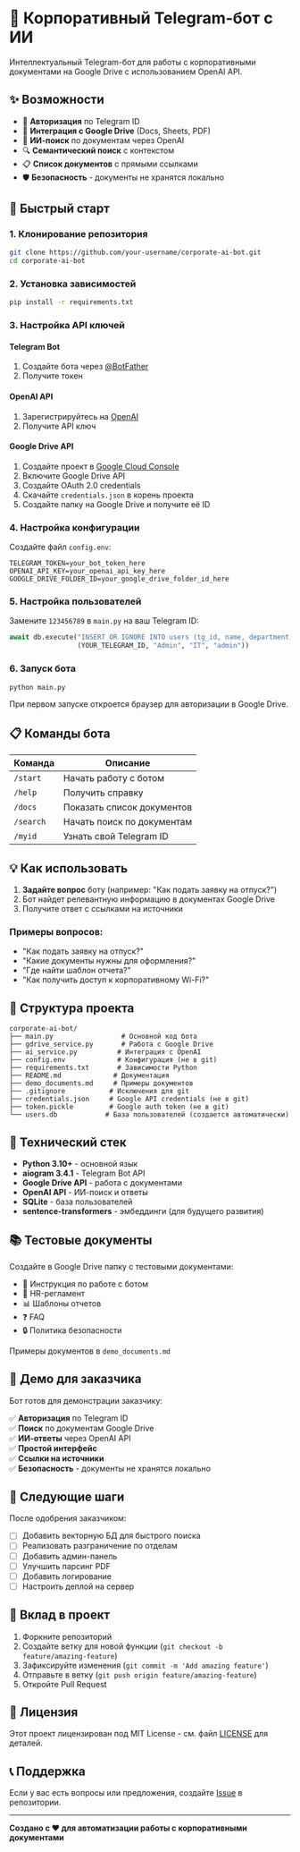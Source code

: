 # 🤖 Корпоративный Telegram-бот с ИИ

Интеллектуальный Telegram-бот для работы с корпоративными документами на Google Drive с использованием OpenAI API.

## ✨ Возможности

- 🔐 **Авторизация** по Telegram ID
- 📁 **Интеграция с Google Drive** (Docs, Sheets, PDF)
- 🤖 **ИИ-поиск** по документам через OpenAI
- 🔍 **Семантический поиск** с контекстом
- 📋 **Список документов** с прямыми ссылками
- 🛡️ **Безопасность** - документы не хранятся локально

## 🚀 Быстрый старт

### 1. Клонирование репозитория
```bash
git clone https://github.com/your-username/corporate-ai-bot.git
cd corporate-ai-bot
```

### 2. Установка зависимостей
```bash
pip install -r requirements.txt
```

### 3. Настройка API ключей

#### Telegram Bot
1. Создайте бота через [@BotFather](https://t.me/BotFather)
2. Получите токен

#### OpenAI API
1. Зарегистрируйтесь на [OpenAI](https://platform.openai.com/)
2. Получите API ключ

#### Google Drive API
1. Создайте проект в [Google Cloud Console](https://console.cloud.google.com/)
2. Включите Google Drive API
3. Создайте OAuth 2.0 credentials
4. Скачайте `credentials.json` в корень проекта
5. Создайте папку на Google Drive и получите её ID

### 4. Настройка конфигурации
Создайте файл `config.env`:
```env
TELEGRAM_TOKEN=your_bot_token_here
OPENAI_API_KEY=your_openai_api_key_here
GOOGLE_DRIVE_FOLDER_ID=your_google_drive_folder_id_here
```

### 5. Настройка пользователей
Замените `123456789` в `main.py` на ваш Telegram ID:
```python
await db.execute("INSERT OR IGNORE INTO users (tg_id, name, department, role) VALUES (?, ?, ?, ?)",
                 (YOUR_TELEGRAM_ID, "Admin", "IT", "admin"))
```

### 6. Запуск бота
```bash
python main.py
```

При первом запуске откроется браузер для авторизации в Google Drive.

## 📋 Команды бота

| Команда | Описание |
|---------|----------|
| `/start` | Начать работу с ботом |
| `/help` | Получить справку |
| `/docs` | Показать список документов |
| `/search` | Начать поиск по документам |
| `/myid` | Узнать свой Telegram ID |

## 💡 Как использовать

1. **Задайте вопрос** боту (например: "Как подать заявку на отпуск?")
2. Бот найдет релевантную информацию в документах Google Drive
3. Получите ответ с ссылками на источники

### Примеры вопросов:
- "Как подать заявку на отпуск?"
- "Какие документы нужны для оформления?"
- "Где найти шаблон отчета?"
- "Как получить доступ к корпоративному Wi-Fi?"

## 📁 Структура проекта

```
corporate-ai-bot/
├── main.py                 # Основной код бота
├── gdrive_service.py       # Работа с Google Drive
├── ai_service.py          # Интеграция с OpenAI
├── config.env             # Конфигурация (не в git)
├── requirements.txt       # Зависимости Python
├── README.md             # Документация
├── demo_documents.md     # Примеры документов
├── .gitignore           # Исключения для git
├── credentials.json     # Google API credentials (не в git)
├── token.pickle         # Google auth token (не в git)
└── users.db            # База пользователей (создается автоматически)
```

## 🔧 Технический стек

- **Python 3.10+** - основной язык
- **aiogram 3.4.1** - Telegram Bot API
- **Google Drive API** - работа с документами
- **OpenAI API** - ИИ-поиск и ответы
- **SQLite** - база пользователей
- **sentence-transformers** - эмбеддинги (для будущего развития)

## 📚 Тестовые документы

Создайте в Google Drive папку с тестовыми документами:
- 📖 Инструкция по работе с ботом
- 👥 HR-регламент
- 📊 Шаблоны отчетов
- ❓ FAQ
- 🔒 Политика безопасности

Примеры документов в `demo_documents.md`

## 🎯 Демо для заказчика

Бот готов для демонстрации заказчику:

✅ **Авторизация** по Telegram ID  
✅ **Поиск** по документам Google Drive  
✅ **ИИ-ответы** через OpenAI API  
✅ **Простой интерфейс**  
✅ **Ссылки на источники**  
✅ **Безопасность** - документы не хранятся локально  

## 🚧 Следующие шаги

После одобрения заказчиком:
- [ ] Добавить векторную БД для быстрого поиска
- [ ] Реализовать разграничение по отделам
- [ ] Добавить админ-панель
- [ ] Улучшить парсинг PDF
- [ ] Добавить логирование
- [ ] Настроить деплой на сервер

## 🤝 Вклад в проект

1. Форкните репозиторий
2. Создайте ветку для новой функции (`git checkout -b feature/amazing-feature`)
3. Зафиксируйте изменения (`git commit -m 'Add amazing feature'`)
4. Отправьте в ветку (`git push origin feature/amazing-feature`)
5. Откройте Pull Request

## 📄 Лицензия

Этот проект лицензирован под MIT License - см. файл [LICENSE](LICENSE) для деталей.

## 📞 Поддержка

Если у вас есть вопросы или предложения, создайте [Issue](https://github.com/your-username/corporate-ai-bot/issues) в репозитории.

---

**Создано с ❤️ для автоматизации работы с корпоративными документами** 